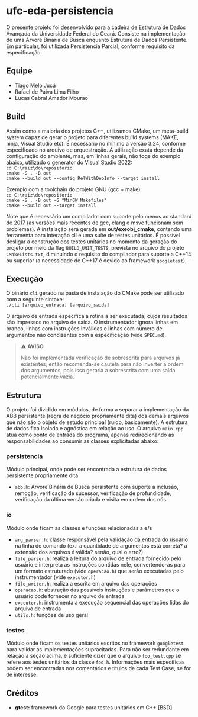 # ufc-eda-persistencia
O presente projeto foi desenvolvido para a cadeira de Estrutura de Dados Avançada da Universidade Federal do Ceará. Consiste na implementação de uma Árvore Binária de Busca enquanto Estrutura de Dados Persistente. Em particular, foi utilizada Persistencia Parcial, conforme requisito da especificação.

## Equipe
- Tiago Melo Jucá
- Rafael de Paiva Lima Filho
- Lucas Cabral Amador Mourao

## Build
Assim como a maioria dos projetos C++, utilizamos CMake, um meta-build system capaz de gerar o projeto para diferentes build systems (MAKE, ninja, Visual Studio etc). É necessário no mínimo a versão 3.24, conforme especificado no arquivo de orquestração. A utilização exata depende da configuração do ambiente, mas, em linhas gerais, não foge do exemplo abaixo, utilizado o generator do Visual Studio 2022:  
`cd C:\raiz\do\repositorio`  
`cmake -S . -B out`  
`cmake --build out --config RelWithDebInfo --target install`  

Exemplo com a toolchain do projeto GNU (gcc + make):  
`cd C:\raiz\do\repositorio`  
`cmake -S . -B out -G "MinGW Makefiles"`  
`cmake --build out --target install`  

Note que é necessário um compilador com suporte pelo menos ao standard de 2017 (as versões mais recentes de gcc, clang e msvc funcionam sem problemas). A instalação será gerada em **out/exeobj_cmake**, contendo uma ferramenta para interação cli e uma suíte de testes unitários. É possível desligar a construção dos testes unitários no momento da geração do projeto por meio da flag `BUILD_UNIT_TESTS`, prevista no arquivo do projeto `CMakeLists.txt`, diminuindo o requisito do compilador para suporte a C++14 ou superior (a necessidade de C++17 é devido ao framework `googletest`).

## Execução
O binário `cli` gerado na pasta de instalação do CMake pode ser utilizado com a seguinte sintaxe:  
`./cli [arquivo_entrada] [arquivo_saida]`  
  
O arquivo de entrada especifica a rotina a ser executada, cujos resultados são impressos no arquivo de saída. O instrumentador ignora linhas em branco, linhas com instruções inválidas e linhas com número de argumentos não condizentes com a especificação (vide `SPEC.md`).

> **⚠️ AVISO**
> 
> Não foi implementada verificação de sobrescrita para arquivos já existentes, então recomenda-se cautela para não inverter a ordem dos argumentos, pois isso geraria a sobrescrita com uma saída potencialmente vazia.

## Estrutura
O projeto foi dividido em módulos, de forma a separar a implementação da ABB persistente (regra de negócio propriamente dita) dos demais arquivos que não são o objeto de estudo principal (ruído, basicamente). A estrutura de dados fica isolada e agnóstica em relação ao uso. O arquivo `main.cpp` atua como ponto de entrada do programa, apenas redirecionando as responsabilidades ao consumir as classes explicitadas abaixo:  
  
### persistencia
Módulo principal, onde pode ser encontrada a estrutura de dados persistente propriamente dita  
  
- `abb.h`: Árvore Binária de Busca persistente com suporte a inclusão, remoção, verificação de sucessor, verificação de profundidade, verificação da última versão criada e visita em ordem dos nós

### io
Módulo onde ficam as classes e funções relacionadas a e/s  
  
- `arg_parser.h`: classe responsável pela validação da entrada do usuário na linha de comando (ex.: a quantidade de argumentos está correta? a extensão dos arquivos é válida? senão, qual o erro?)
- `file_parser.h`: realiza a leitura do arquivo de entrada fornecido pelo usuário e interpreta as instruções contidas nele, convertendo-as para um formato estruturado (vide `operacao.h`) que serão executadas pelo instrumentador (vide `executor.h`)
- `file_writer.h`: realiza a escrita em arquivo das operações
- `operacao.h`: abstração das possíveis instruções e parâmetros que o usuário pode fornecer no arquivo de entrada
- `executor.h`: instrumenta a execução sequencial das operações lidas do arquivo de entrada
- `utils.h`: funções de uso geral

### testes
Módulo onde ficam os testes unitários escritos no framework `googletest` para validar as implementações supracitadas. Para não ser redundante em relação à seção acima, é suficiente dizer que o arquivo `foo_test.cpp` se refere aos testes unitários da classe `foo.h`. Informações mais específicas podem ser encontradas nos comentários e títulos de cada Test Case, se for de interesse.

## Créditos
- **gtest:** framework do Google para testes unitários em C++ [BSD]
